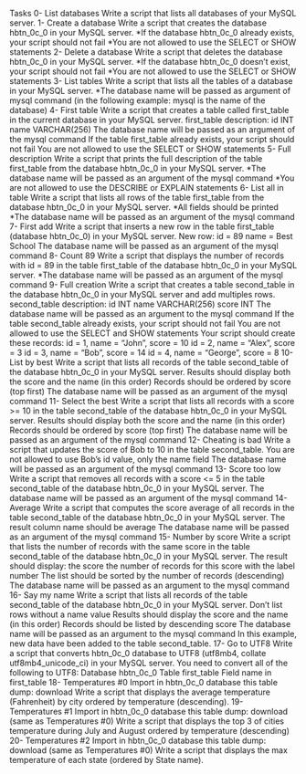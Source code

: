 Tasks
0-  List databases
Write a script that lists all databases of your MySQL server.
1-  Create a database
Write a script that creates the database hbtn_0c_0 in your MySQL server.
    *If the database hbtn_0c_0 already exists, your script should not fail
    *You are not allowed to use the SELECT or SHOW statements
2-   Delete a database
Write a script that deletes the database hbtn_0c_0 in your MySQL server.
    *If the database hbtn_0c_0 doesn’t exist, your script should not fail
    *You are not allowed to use the SELECT or SHOW statements
3-   List tables
Write a script that lists all the tables of a database in your MySQL server.
    *The database name will be passed as argument of mysql command (in the following example: mysql is the name of the database)
4-   First table
Write a script that creates a table called first_table in the current database in your MySQL server.
    first_table description:
        id INT
        name VARCHAR(256)
    The database name will be passed as an argument of the mysql command
    If the table first_table already exists, your script should not fail
    You are not allowed to use the SELECT or SHOW statements
5-   Full description
Write a script that prints the full description of the table first_table from the database hbtn_0c_0 in your MySQL server.
    *The database name will be passed as an argument of the mysql command
    *You are not allowed to use the DESCRIBE or EXPLAIN statements
6-   List all in table
Write a script that lists all rows of the table first_table from the database hbtn_0c_0 in your MySQL server.
    *All fields should be printed
    *The database name will be passed as an argument of the mysql command
7-   First add
Write a script that inserts a new row in the table first_table (database hbtn_0c_0) in your MySQL server.
    New row:
        id = 89
        name = Best School
    The database name will be passed as an argument of the mysql command
8-   Count 89
Write a script that displays the number of records with id = 89 in the table first_table of the database hbtn_0c_0 in your MySQL server.
    *The database name will be passed as an argument of the mysql command
9-   Full creation
Write a script that creates a table second_table in the database hbtn_0c_0 in your MySQL server and add multiples rows.
    second_table description:
        id INT
        name VARCHAR(256)
        score INT
    The database name will be passed as an argument to the mysql command
    If the table second_table already exists, your script should not fail
    You are not allowed to use the SELECT and SHOW statements
    Your script should create these records:
        id = 1, name = “John”, score = 10
        id = 2, name = “Alex”, score = 3
        id = 3, name = “Bob”, score = 14
        id = 4, name = “George”, score = 8
10-   List by best
Write a script that lists all records of the table second_table of the database hbtn_0c_0 in your MySQL server.
    Results should display both the score and the name (in this order)
    Records should be ordered by score (top first)
    The database name will be passed as an argument of the mysql command
11-   Select the best
Write a script that lists all records with a score >= 10 in the table second_table of the database hbtn_0c_0 in your MySQL server.
    Results should display both the score and the name (in this order)
    Records should be ordered by score (top first)
    The database name will be passed as an argument of the mysql command
12-   Cheating is bad
Write a script that updates the score of Bob to 10 in the table second_table.
    You are not allowed to use Bob’s id value, only the name field
    The database name will be passed as an argument of the mysql command
13-   Score too low
Write a script that removes all records with a score <= 5 in the table second_table of the database hbtn_0c_0 in your MySQL server.
    The database name will be passed as an argument of the mysql command
14-   Average
Write a script that computes the score average of all records in the table second_table of the database hbtn_0c_0 in your MySQL server.
    The result column name should be average
    The database name will be passed as an argument of the mysql command
15-  Number by score
Write a script that lists the number of records with the same score in the table second_table of the database hbtn_0c_0 in your MySQL server.
    The result should display:
        the score
        the number of records for this score with the label number
    The list should be sorted by the number of records (descending)
    The database name will be passed as an argument to the mysql command
16-   Say my name
Write a script that lists all records of the table second_table of the database hbtn_0c_0 in your MySQL server.
    Don’t list rows without a name value
    Results should display the score and the name (in this order)
    Records should be listed by descending score
    The database name will be passed as an argument to the mysql command
In this example, new data have been added to the table second_table.
17-   Go to UTF8
Write a script that converts hbtn_0c_0 database to UTF8 (utf8mb4, collate utf8mb4_unicode_ci) in your MySQL server.
You need to convert all of the following to UTF8:
    Database hbtn_0c_0
    Table first_table
    Field name in first_table
18-   Temperatures #0
Import in hbtn_0c_0 database this table dump: download
Write a script that displays the average temperature (Fahrenheit) by city ordered by temperature (descending).
19-   Temperatures #1
Import in hbtn_0c_0 database this table dump: download (same as Temperatures #0)
Write a script that displays the top 3 of cities temperature during July and August ordered by temperature (descending)
20-   Temperatures #2
Import in hbtn_0c_0 database this table dump: download (same as Temperatures #0)
Write a script that displays the max temperature of each state (ordered by State name).


